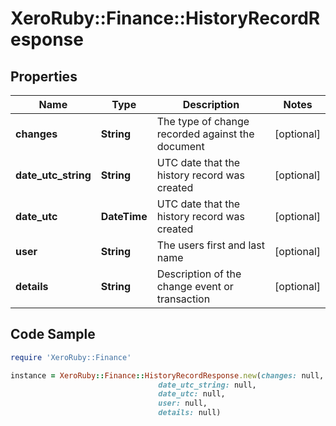 # XeroRuby::Finance::HistoryRecordResponse

## Properties

Name | Type | Description | Notes
------------ | ------------- | ------------- | -------------
**changes** | **String** | The type of change recorded against the document | [optional] 
**date_utc_string** | **String** | UTC date that the history record was created | [optional] 
**date_utc** | **DateTime** | UTC date that the history record was created | [optional] 
**user** | **String** | The users first and last name | [optional] 
**details** | **String** | Description of the change event or transaction | [optional] 

## Code Sample

```ruby
require 'XeroRuby::Finance'

instance = XeroRuby::Finance::HistoryRecordResponse.new(changes: null,
                                 date_utc_string: null,
                                 date_utc: null,
                                 user: null,
                                 details: null)
```



